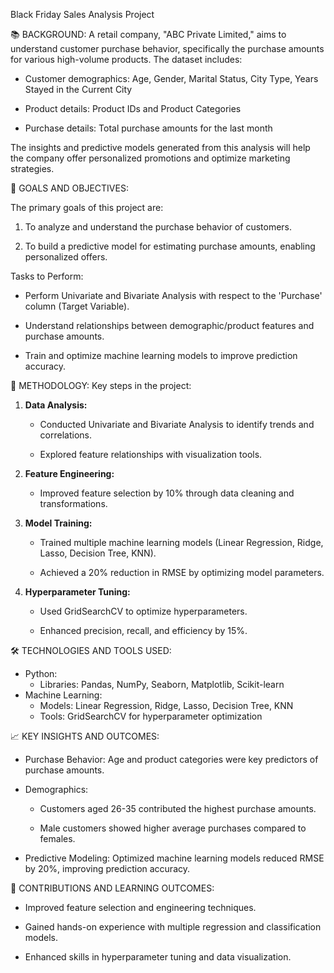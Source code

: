 Black Friday Sales Analysis Project


📚 BACKGROUND:
A retail company, "ABC Private Limited," aims to understand customer purchase behavior, specifically the purchase amounts for various high-volume products. The dataset includes:

- Customer demographics: Age, Gender, Marital Status, City Type, Years Stayed in the Current City
  
- Product details: Product IDs and Product Categories
  
- Purchase details: Total purchase amounts for the last month

The insights and predictive models generated from this analysis will help the company offer personalized promotions and optimize marketing strategies.

🚀 GOALS AND OBJECTIVES:

The primary goals of this project are:

1. To analyze and understand the purchase behavior of customers.
   
2. To build a predictive model for estimating purchase amounts, enabling personalized offers.

Tasks to Perform:

- Perform Univariate and Bivariate Analysis with respect to the 'Purchase' column (Target Variable).
  
- Understand relationships between demographic/product features and purchase amounts.

- Train and optimize machine learning models to improve prediction accuracy.


🔬 METHODOLOGY:
Key steps in the project:

1. **Data Analysis:**
   
   - Conducted Univariate and Bivariate Analysis to identify trends and correlations.
   
   - Explored feature relationships with visualization tools.

3. **Feature Engineering:**
   
   - Improved feature selection by 10% through data cleaning and transformations.

5. **Model Training:**
   
   - Trained multiple machine learning models (Linear Regression, Ridge, Lasso, Decision Tree, KNN).
     
   - Achieved a 20% reduction in RMSE by optimizing model parameters.

7. **Hyperparameter Tuning:**
   
   - Used GridSearchCV to optimize hyperparameters.
     
   - Enhanced precision, recall, and efficiency by 15%.


🛠️ TECHNOLOGIES AND TOOLS USED:
- Python:
  - Libraries: Pandas, NumPy, Seaborn, Matplotlib, Scikit-learn
- Machine Learning:
  - Models: Linear Regression, Ridge, Lasso, Decision Tree, KNN
  - Tools: GridSearchCV for hyperparameter optimization


 📈 KEY INSIGHTS AND OUTCOMES:

- Purchase Behavior: Age and product categories were key predictors of purchase amounts.
  
- Demographics:
  
  - Customers aged 26-35 contributed the highest purchase amounts.
    
  - Male customers showed higher average purchases compared to females.
    
- Predictive Modeling: Optimized machine learning models reduced RMSE by 20%, improving prediction accuracy.
  

🤝 CONTRIBUTIONS AND LEARNING OUTCOMES:

- Improved feature selection and engineering techniques.
  
- Gained hands-on experience with multiple regression and classification models.
  
- Enhanced skills in hyperparameter tuning and data visualization.
